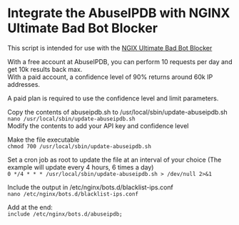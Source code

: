 # Integrate the AbuseIPDB with NGINX Ultimate Bad Bot Blocker

This script is intended for use with the [NGIX Ultimate Bad Bot Blocker](https://github.com/mitchellkrogza/nginx-ultimate-bad-bot-blocker)

With a free account at AbuseIPDB, you can perform 10 requests per day and get 10k results back max.  
With a paid account, a confidence level of 90% returns around 60k IP addresses.

A paid plan is required to use the confidence level and limit parameters.

Copy the contents of abuseipdb.sh to /usr/local/sbin/update-abuseipdb.sh  
`nano /usr/local/sbin/update-abuseipdb.sh`  
Modify the contents to add your API key and confidence level

Make the file executable  
`chmod 700 /usr/local/sbin/update-abuseipdb.sh`

Set a cron job as root to update the file at an interval of your choice (The example will update every 4 hours, 6 times a day)  
`0 */4 * * * /usr/local/sbin/update-abuseipdb.sh > /dev/null 2>&1`

Include the output in /etc/nginx/bots.d/blacklist-ips.conf  
`nano /etc/nginx/bots.d/blacklist-ips.conf`

Add at the end:  
`include /etc/nginx/bots.d/abuseipdb;`
